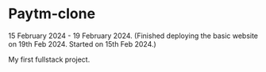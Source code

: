 # Paytm-clone

15 February 2024 - 19 February 2024. 
(Finished deploying the basic website on 19th Feb 2024. Started on 15th Feb 2024.)

My first fullstack project. 


